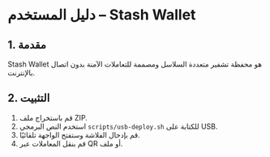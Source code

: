 # دليل المستخدم – Stash Wallet

## 1. مقدمة
Stash Wallet هو محفظة تشفير متعددة السلاسل ومصممة للتعاملات الآمنة بدون اتصال بالإنترنت.

## 2. التثبيت
1. قم باستخراج ملف ZIP.
2. استخدم النص البرمجي `scripts/usb-deploy.sh` للكتابة على USB.
3. قم بإدخال الفلاشة وستفتح الواجهة تلقائيًا.
4. قم بنقل المعاملات عبر QR أو ملف.